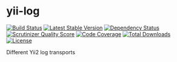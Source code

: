 yii-log
=======

[![Build Status](https://travis-ci.org/index0h/yii-log.png?branch=master)](https://travis-ci.org/index0h/yii-log) [![Latest Stable Version](https://poser.pugx.org/index0h/yii-log/v/stable.png)](https://packagist.org/packages/index0h/yii-log) [![Dependency Status](https://gemnasium.com/index0h/yii-phar.png)](https://gemnasium.com/index0h/yii-log) [![Scrutinizer Quality Score](https://scrutinizer-ci.com/g/index0h/yii-log/badges/quality-score.png?s=9d7c3843dedbc78e4229dedae09fb2eff72c4012)](https://scrutinizer-ci.com/g/index0h/yii-log/) [![Code Coverage](https://scrutinizer-ci.com/g/index0h/yii-log/badges/coverage.png?s=e5fe3d9d1ff40c1e01fbb9b91068b34ad74a78fe)](https://scrutinizer-ci.com/g/index0h/yii-log/)    [![Total Downloads](https://poser.pugx.org/index0h/yii-log/downloads.png)](https://packagist.org/packages/index0h/yii-log)    [![License](https://poser.pugx.org/index0h/yii-log/license.png)](https://packagist.org/packages/index0h/yii-log)

Different Yii2 log transports
